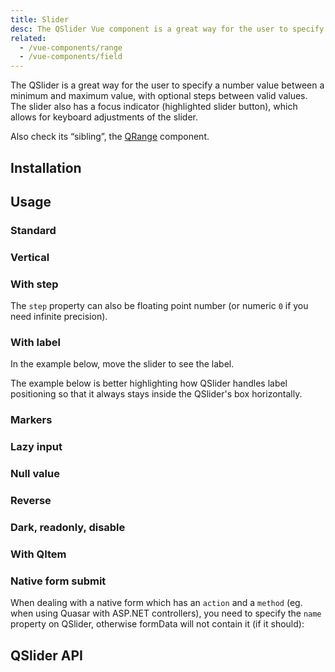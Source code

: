 ```yaml
---
title: Slider
desc: The QSlider Vue component is a great way for the user to specify a number value between a minimum and maximum value, with optional steps between valid values.
related:
  - /vue-components/range
  - /vue-components/field
---
```

The QSlider is a great way for the user to specify a number value between a minimum and maximum value, with optional steps between valid values. The slider also has a focus indicator (highlighted slider button), which allows for keyboard adjustments of the slider.

Also check its “sibling”, the [QRange](/vue-components/range) component.

## Installation
<doc-installation components="QSlider" />

## Usage

### Standard

<doc-example title="Standard" file="QSlider/Standard" />

### Vertical

<doc-example title="Vertical orientation" file="QSlider/Vertical" />

### With step

<doc-example title="With step" file="QSlider/Step" />

The `step` property can also be floating point number (or numeric `0` if you need infinite precision).

<doc-example title="Floating point" file="QSlider/FloatingPoint" />

<doc-example title="Snap to steps" file="QSlider/Snap" />

### With label

In the example below, move the slider to see the label.

<doc-example title="With label" file="QSlider/Label" />

<doc-example title="Always display label" file="QSlider/LabelAlways" />

<doc-example title="Custom label value" file="QSlider/LabelValue" />

The example below is better highlighting how QSlider handles label positioning so that it always stays inside the QSlider's box horizontally.

<doc-example title="Long label" file="QSlider/LabelLong" />

### Markers

<doc-example title="Markers" file="QSlider/Markers" />

### Lazy input

<doc-example title="Lazy input" file="QSlider/Lazy" />

### Null value

<doc-example title="Null value" file="QSlider/Null" />

### Reverse <q-badge align="top" color="brand-primary" label="v1.5+" />

<doc-example title="In reverse" file="QSlider/Reverse" />

### Dark, readonly, disable

<doc-example title="Dark" file="QSlider/Dark" dark />

<doc-example title="Readonly" file="QSlider/Readonly" />

<doc-example title="Disable" file="QSlider/Disable" />

### With QItem

<doc-example title="With QItem" file="QSlider/List" />

### Native form submit <q-badge align="top" color="brand-primary" label="v1.9+" />

When dealing with a native form which has an `action` and a `method` (eg. when using Quasar with ASP.NET controllers), you need to specify the `name` property on QSlider, otherwise formData will not contain it (if it should):

<doc-example title="Native form" file="QSlider/NativeForm" />

## QSlider API
<doc-api file="QSlider" />
